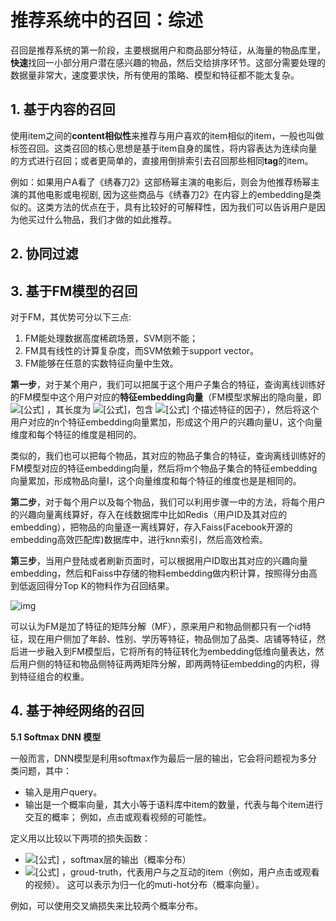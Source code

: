 # 推荐系统中的召回：综述

召回是推荐系统的第一阶段，主要根据用户和商品部分特征，从海量的物品库里，**快速**找回一小部分用户潜在感兴趣的物品，然后交给排序环节。这部分需要处理的数据量非常大，速度要求快，所有使用的策略、模型和特征都不能太复杂。

## 1. 基于内容的召回

使用item之间的**content相似性**来推荐与用户喜欢的item相似的item，一般也叫做标签召回。这类召回的核心思想是基于item自身的属性，将内容表达为连续向量的方式进行召回；或者更简单的，直接用倒排索引去召回那些相同**tag**的item。

例如：如果用户A看了《绣春刀2》这部杨幂主演的电影后，则会为他推荐杨幂主演的其他电影或电视剧, 因为这些商品与《绣春刀2》在内容上的embedding是类似的。这类方法的优点在于，具有比较好的可解释性，因为我们可以告诉用户是因为他买过什么物品，我们才做的如此推荐。

## 2. 协同过滤



## 3. 基于FM模型的召回

对于FM，其优势可分以下三点:

1. FM能处理数据高度稀疏场景，SVM则不能；
2. FM具有线性的计算复杂度，而SVM依赖于support vector。
3. FM能够在任意的实数特征向量中生效。

**第一步**，对于某个用户，我们可以把属于这个用户子集合的特征，查询离线训练好的FM模型中这个用户对应的**特征embedding向量**（FM模型求解出的隐向量，即 ![[公式]](https://www.zhihu.com/equation?tex=v_i) ，其长度为 ![[公式]](https://www.zhihu.com/equation?tex=k)，包含 ![[公式]](https://www.zhihu.com/equation?tex=k) 个描述特征的因子），然后将这个用户对应的n个特征embedding向量累加，形成这个用户的兴趣向量U，这个向量维度和每个特征的维度是相同的。

类似的，我们也可以把每个物品，其对应的物品子集合的特征，查询离线训练好的FM模型对应的特征embedding向量，然后将m个物品子集合的特征embedding向量累加，形成物品向量I，这个向量维度和每个特征的维度也是是相同的。



**第二步**，对于每个用户以及每个物品，我们可以利用步骤一中的方法，将每个用户的兴趣向量离线算好，存入在线数据库中比如Redis（用户ID及其对应的embedding），把物品的向量逐一离线算好，存入Faiss(Facebook开源的embedding高效匹配库)数据库中，进行knn索引，然后高效检索。



**第三步**，当用户登陆或者刷新页面时，可以根据用户ID取出其对应的兴趣向量embedding，然后和Faiss中存储的物料embedding做内积计算，按照得分由高到低返回得分Top K的物料作为召回结果。



![img](https://pic2.zhimg.com/80/v2-1b5d8ead9eb36c5f23f6df2db3c98b91_1440w.jpg)

可以认为FM是加了特征的矩阵分解（MF），原来用户和物品侧都只有一个id特征，现在用户侧加了年龄、性别、学历等特征，物品侧加了品类、店铺等特征，然后进一步融入到FM模型后，它将所有的特征转化为embedding低维向量表达，然后用户侧的特征和物品侧特征两两矩阵分解，即两两特征embedding的内积，得到特征组合的权重。

## 4. 基于神经网络的召回

**5.1 Softmax DNN 模型**

一般而言，DNN模型是利用softmax作为最后一层的输出，它会将问题视为多分类问题，其中：

- 输入是用户query。
- 输出是一个概率向量，其大小等于语料库中item的数量，代表与每个item进行交互的概率； 例如，点击或观看视频的可能性。

定义用以比较以下两项的损失函数：

- ![[公式]](https://www.zhihu.com/equation?tex=+%5Chat%7Bp%7D+) ，softmax层的输出（概率分布）
- ![[公式]](https://www.zhihu.com/equation?tex=p) ，groud-truth，代表用户与之互动的item（例如，用户点击或观看的视频）。 这可以表示为归一化的muti-hot分布（概率向量）。

例如，可以使用交叉熵损失来比较两个概率分布。